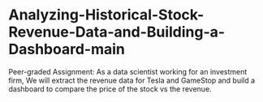 # Analyzing-Historical-Stock-Revenue-Data-and-Building-a-Dashboard-main
Peer-graded Assignment: As a data scientist working for an investment firm, We will extract the revenue data for Tesla and GameStop and build a dashboard to compare the price of the stock vs the revenue.
